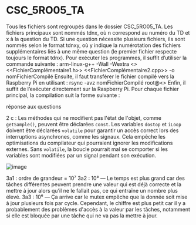 # CSC_5RO05_TA

Tous les fichiers sont regroupés dans le dossier CSC_5RO05_TA. Les fichiers principaux sont nommés tdnx, où n correspond au numéro du TD et x à la question du TD. Si une question nécessite plusieurs fichiers, ils sont nommés selon le format tdnxy, où y indique la numérotation des fichiers supplémentaires liés à une même question (le premier fichier respecte toujours le format tdnx).
Pour exécuter les programmes, il suffit d’utiliser la commande suivante :
arm-linux-g++ -Wall -Wextra <<FichierPrincipal>> <<FichierComplémentaire1.h>> <<FichierComplémentaire2.cpp>> -o nomFichierCompilé
Ensuite, il faut transférer le fichier compilé vers la Raspberry Pi en utilisant :
rsync -avz nomFichierCompilé root@<<adresse IP>>
Enfin, il suffit de l’exécuter directement sur la Raspberry Pi.
Pour chaque fichier principal, la compilation suit la forme suivante :


réponse aux questions


2 c : Les méthodes qui ne modifient pas l'état de l'objet, comme `getSample()`, peuvent être déclarées `const`. Les variables `dostop` et `iLoop` doivent être déclarées `volatile` pour garantir un accès correct lors des interruptions asynchrones, comme les signaux. Cela empêche les optimisations du compilateur qui pourraient ignorer les modifications externes. Sans `volatile`, la boucle pourrait mal se comporter si les variables sont modifiées par un signal pendant son exécution. 

![image](https://github.com/user-attachments/assets/ae80bc56-3cb2-467f-b649-bb5c39627fa1)

3a1 : ordre de grandeur = 10⁷
3a2 : 10⁸ — Le temps est plus grand car des tâches différentes peuvent prendre une valeur qui est déjà correcte et la mettre à jour alors qu’il ne le fallait pas, ce qui entraîne un nombre plus élevé.
3a3 : 10⁶ — Ça arrive car le mutex empêche que la donnée soit mise à jour plusieurs fois par cycle. Cependant, le chiffre est plus petit car il y a probablement des problèmes d'accès à la valeur par les tâches, notamment si elle est bloquée par une tâche qui ne va pas la mettre à jour.


